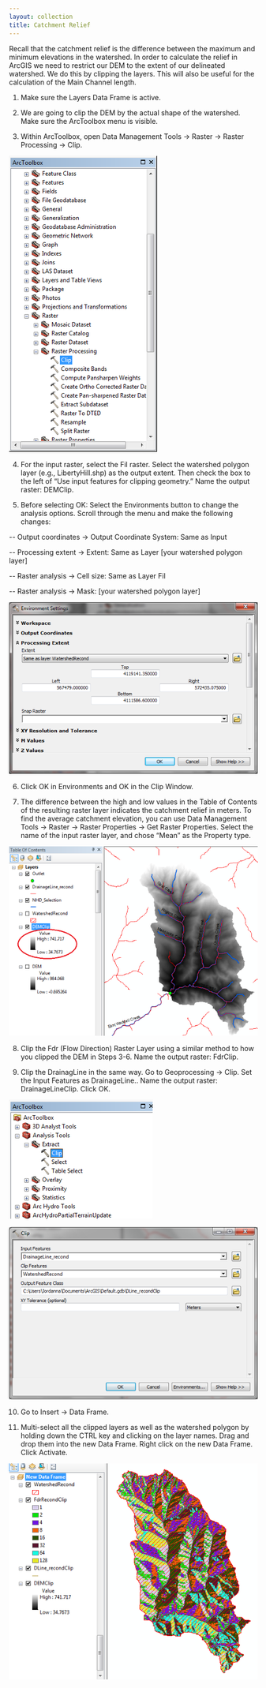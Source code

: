 ```yaml
---
layout: collection
title: Catchment Relief
---
```


Recall that the catchment relief is the difference between the maximum and minimum elevations in the watershed. In order to calculate the relief in ArcGIS we need to restrict our DEM to the extent of our delineated watershed. We do this by clipping the layers. This will also be useful for the calculation of the Main Channel length.

1)	Make sure the Layers Data Frame is active. 

2)	We are going to clip the DEM by the actual shape of the watershed. Make sure the ArcToolbox menu is visible. 

3)	Within ArcToolbox, open Data Management Tools &#8594; Raster &#8594; Raster Processing &#8594; Clip. 

<a href="/pictures/Relief0.png"><img src="/pictures/Relief0.png"></a>

4)	For the input raster, select the Fil raster. Select the watershed polygon layer (e.g., LibertyHill.shp) as the output extent. Then check the box to the left of “Use input features for clipping geometry.” Name the output raster:  DEMClip.
 
5)	Before selecting OK: Select the Environments button to change the analysis options. Scroll through the menu and make the following changes:

-- Output coordinates &#8594; Output Coordinate System: Same as Input

-- Processing extent &#8594; Extent: Same as Layer [your watershed polygon layer]

-- Raster analysis &#8594; Cell size: Same as Layer Fil

-- Raster analysis &#8594; Mask: [your watershed polygon layer]

<a href="/pictures/Relief1.png"><img src="/pictures/Relief1.png"></a>

6)	Click OK in Environments and OK in the Clip Window.

7)	The difference between the high and low values in the Table of Contents of the resulting raster layer indicates the catchment relief in meters. To find the average catchment elevation, you can use Data Management Tools &#8594; Raster &#8594; Raster Properties &#8594; Get Raster Properties. Select the name of the input raster layer, and chose “Mean” as the Property type.
 
<a href="/pictures/Relief2.png"><img src="/pictures/Relief2.png"></a>

8)	Clip the Fdr (Flow Direction) Raster Layer using a similar method to how you clipped the DEM in Steps 3-6. Name the output raster: FdrClip.

9)	Clip the DrainagLine in the same way. Go to Geoprocessing &#8594; Clip. Set the Input Features as DrainageLine.. Name the output raster: DrainageLineClip. Click OK.

<a href="/pictures/Relief3.png"><img src="/pictures/Relief3.png"></a>

<a href="/pictures/Relief4.png"><img src="/pictures/Relief4.png"></a>

10)	Go to Insert &#8594; Data Frame. 

11)	Multi-select all the clipped layers as well as the watershed polygon by holding down the CTRL key and clicking on the layer names. Drag and drop them into the new Data Frame.  Right click on the new Data Frame. Click Activate. 

<a href="/pictures/Relief4.png"><img src="/pictures/Relief5.png"></a>
